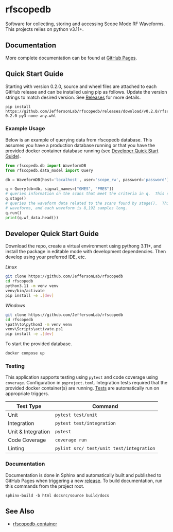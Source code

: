 # rfscopedb
Software for collecting, storing and accessing Scope Mode RF Waveforms.  This projects relies on python v3.11+.

## Documentation
More complete documentation can be found at [GitHub Pages](https://jeffersonlab.github.io/rfscopedb/).

## Quick Start Guide
Starting with version 0.2.0, source and wheel files are attached to each GitHub release and can be installed 
using pip as follows.  Update the version strings to match desired version.  See 
[Releases](https://github.com/JeffersonLab/rfscopedb/releases) for more details.
```
pip install https://github.com/JeffersonLab/rfscopedb/releases/download/v0.2.0/rfscopedb-0.2.0-py3-none-any.whl
```

### Example Usage
Below is an example of querying data from rfscopedb database.  This assumes you have a production database running
or that you have the provided docker container database running (see [Developer Quick Start Guide](#developer-quick-start-guide)).
```python
from rfscopedb.db import WaveformDB
from rfscopedb.data_model import Query

db = WaveformDB(host='localhost', user='scope_rw', password='password')

q = Query(db=db, signal_names=["GMES", "PMES"])
# queries information on the scans that meet the criteria in q.  This should be quick.
q.stage()
# queries the waveform data related to the scans found by stage().  This may take longer as each scan can have many
# waveforms, and each waveform is 8,192 samples long.
q.run()
print(q.wf_data.head())
```

## Developer Quick Start Guide
Download the repo, create a virtual environment using pythong 3.11+, and install the package in editable mode with 
development dependencies.  Then develop using your preferred IDE, etc.

*Linux*
```bash
git clone https://github.com/JeffersonLab/rfscopedb
cd rfscopedb
python3.11 -m venv venv
venv/bin/activate
pip install -e .[dev]
```

*Windows*
```bash
git clone https://github.com/JeffersonLab/rfscopedb
cd rfscopedb
\path\to\python3 -m venv venv
venv\Scripts\activate.ps1
pip install -e .[dev]
```

To start the provided database.
```
docker compose up
```

### Testing
This application supports testing using `pytest` and code coverage using `coverage`.  Configuration in `pyproject.toml`.
Integration tests required that the provided docker container(s) are running.  [Tests](https://github.com/JeffersonLab/rfscopedb/.github/workflows/test.yml) are automatically run on appropriate triggers.

| Test Type          | Command                                  |
|--------------------|------------------------------------------|
| Unit               | `pytest test/unit`                       |
| Integration        | `pytest test/integration`                |
| Unit & Integration | `pytest`                                 |
| Code Coverage      | `coverage run`                           |
| Linting            | `pylint src/ test/unit test/integration` |

### Documentation
Documentation is done in Sphinx and automatically built and published to GitHub Pages when triggering a new [release](https://github.com/JeffersonLab/rfscopedb/.github/workflows/release.yml).  To build documentation, run this commands from the project root.
```
sphinx-build -b html docsrc/source build/docs
```

## See Also
- [rfscopedb-container](https://github.com/JeffersonLab/rfscopedb-container)

